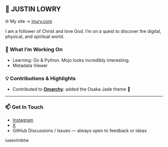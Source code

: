 ## 👋 JUSTIN LOWRY

🌐 My site → [jnury.com](https://jnury.com)

I am a follower of Christ and love God. I’m on a quest to discover the digital, physical, and spiritual world.

### 🔭 What I’m Working On
- Learning: Go & Python. Mojo looks incredibly interesting.
- Metadata Viewer

### 💡 Contributions & Highlights
- Contributed to [**Omarchy**](https://github.com/basecamp/omarchy): added the Osaka Jade theme 🌱

---

### 📫 Get In Touch
- [Instagram](https://instagram.com/justintlowry)
- [X](https://x.com/justintlowry)
- GitHub Discussions / Issues — always open to feedback or ideas

iusevimbtw
